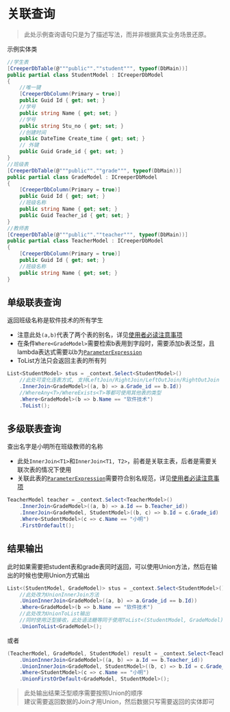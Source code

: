 # 关联查询
> 此处示例查询语句只是为了描述写法，而并非根据真实业务场景还原。
> 
示例实体类
``` C#
//学生表
[CreeperDbTable(@"""public"".""student""", typeof(DbMain))]
public partial class StudentModel : ICreeperDbModel
{
    //唯一键
    [CreeperDbColumn(Primary = true)]
    public Guid Id { get; set; }
    //学号
    public string Name { get; set; }
    //学号
    public string Stu_no { get; set; }
    //创建时间
    public DateTime Create_time { get; set; }
    // 外键
    public Guid Grade_id { get; set; }
}
//班级表
[CreeperDbTable(@"""public"".""grade""", typeof(DbMain))]
public partial class GradeModel : ICreeperDbModel
{
    [CreeperDbColumn(Primary = true)]
    public Guid Id { get; set; }
    //班级名称
    public string Name { get; set; }
    public Guid Teacher_id { get; set; }
}
//教师表
[CreeperDbTable(@"""public"".""teacher""", typeof(DbMain))]
public partial class TeacherModel : ICreeperDbModel
{
    [CreeperDbColumn(Primary = true)]
    public Guid Id { get; set; }
    //班级名称
    public string Name { get; set; }
}
```

## 单级联表查询
返回班级名称是软件技术的所有学生
- 注意此处``(a,b)``代表了两个表的别名，详见[使用者必读注意事项](./Attention.md) <br>
- 在条件``Where<GradeModel>``需要检索b表用到字段时，需要添加b表泛型，且lambda表达式需要以b为[``ParameterExpression``](https://docs.microsoft.com/en-us/dotnet/api/system.linq.expressions.parameterexpression?view=net-5.0)
- ToList方法只会返回主表的所有列
``` C#
List<StudentModel> stus = _context.Select<StudentModel>()
    //此处可变化连表方式, 支持LeftJoin/RightJoin/LeftOutJoin/RightOutJoin
    .InnerJoin<GradeModel>((a, b) => a.Grade_id == b.Id))
    //WhereAny<T>/WhereExists<T>等都可使用其他表的类型
    .Where<GradeModel>(b => b.Name == "软件技术")
    .ToList();
```

## 多级联表查询
查出名字是小明所在班级教师的名称
- 此处``InnerJoin<T1>``和``InnerJoin<T1, T2>``，前者是关联主表，后者是需要关联次表的情况下使用
- 关联此表的[``ParameterExpression``](https://docs.microsoft.com/en-us/dotnet/api/system.linq.expressions.parameterexpression?view=net-5.0)需要符合别名规范，详见[使用者必读注意事项](./Attention.md)
``` C#
TeacherModel teacher = _context.Select<TeacherModel>()
    .InnerJoin<GradeModel>((a, b) => a.Id == b.Teacher_id))
    .InnerJoin<GradeModel, StudentModel>((b, c) => b.Id = c.Grade_id)
    .Where<StudentModel>(c => c.Name == "小明")
    .FirstOrdefault();
```

## 结果输出
此时如果需要把student表和grade表同时返回，可以使用Union方法，然后在输出的时候也使用Union方式输出
``` C#
List<(StudentModel, GradeModel)> stus = _context.Select<StudentModel>()
    //此处改为UnionInnerJoin方法
    .UnionInnerJoin<GradeModel>((a, b) => a.Grade_id == b.Id))
    .Where<GradeModel>(b => b.Name == "软件技术")
    //此处改为UnionToList输出
    //同时使用泛型接收，此处语法糖等同于使用ToList<(StudentModel, GradeModel)>();
    .UnionToList<GradeModel>();
```
或者
``` C#
(TeacherModel, GradeModel, StudentModel) result = _context.Select<TeacherModel>()
    .UnionInnerJoin<GradeModel>((a, b) => a.Id == b.Teacher_id))
    .UnionInnerJoin<GradeModel, StudentModel>((b, c) => b.Id = c.Grade_id)
    .Where<StudentModel>(c => c.Name == "小明")
    .UnionFirstOrDefault<GradeModel, StudentModel>();
```
> 此处输出结果泛型顺序需要按照Union的顺序 <br>
> 建议需要返回数据的Join才用Union，然后数据只写需要返回的实体即可
